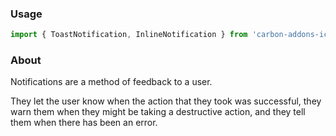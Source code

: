 ### Usage

```js
import { ToastNotification, InlineNotification } from 'carbon-addons-ics';
```

### About

Notifications are a method of feedback to a user. 

They let the user know when the action that they took was successful, they warn them when they might be taking a destructive action, and they tell them when there has been an error. 